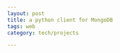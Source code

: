 ```yaml
---
layout: post
title: a python client for MongoDB 
tags: web
category: tech/projects

---
```


<script src="https://gist.github.com/selimslab/70caedd9ce34f2b4a762fdc9774a443b.js"></script>